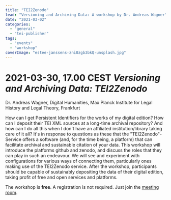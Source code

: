 ```yaml
---
title: "TEI2Zenodo"
lead: "Versioning and Archiving Data: A workshop by Dr. Andreas Wagner"
date: "2021-03-02"
categories: 
  - "general"
  - "tei-publisher"
tags: 
  - "events"
  - "workshop"
coverImage: "estee-janssens-zni0zgb3bkQ-unsplash.jpg"
---
```


# 2021-03-30, 17.00 CEST *Versioning and Archiving Data: TEI2Zenodo*

Dr. Andreas Wagner, Digital Humanities, Max Planck Institute for Legal History and Legal Theory, Frankfurt

How can I get Persistent Identifiers for the works of my digital edition? How can I deposit their TEI XML sources at a long-time archival repository? And how can I do all this when I don't have an affiliated institution/library taking care of it all? It's in response to questions as these that the "TEI2Zenodo"-Service offers a software (and, for the time being, a platform) that can facilitate archival and sustainable citation of your data. This workshop will introduce the platforms github and zenodo, and discuss the roles that they can play in such an endeavour. We will see and experiment with configurations for various ways of connecting them, particularly ones making use of the TEI2Zenodo service. After the workshop, participants should be capable of sustainably depositing the data of their digital edition, taking profit of free and open services and platforms.

The workshop is **free**. A registration is not required. Just join the [meeting room](https://meet.existsolutions.com/workshop).
